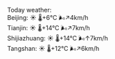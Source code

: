 Today weather:  
Beijing: ☀️   🌡️+6°C 🌬️↗4km/h  
Tianjin: ☀️   🌡️+14°C 🌬️↗7km/h  
Shijiazhuang: ☀️   🌡️+14°C 🌬️↑7km/h  
Tangshan: ☀️   🌡️+12°C 🌬️↗6km/h  

